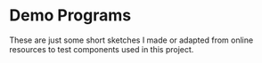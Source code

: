 # Demo Programs

These are just some short sketches I made or adapted from online resources to test components used in this project.
